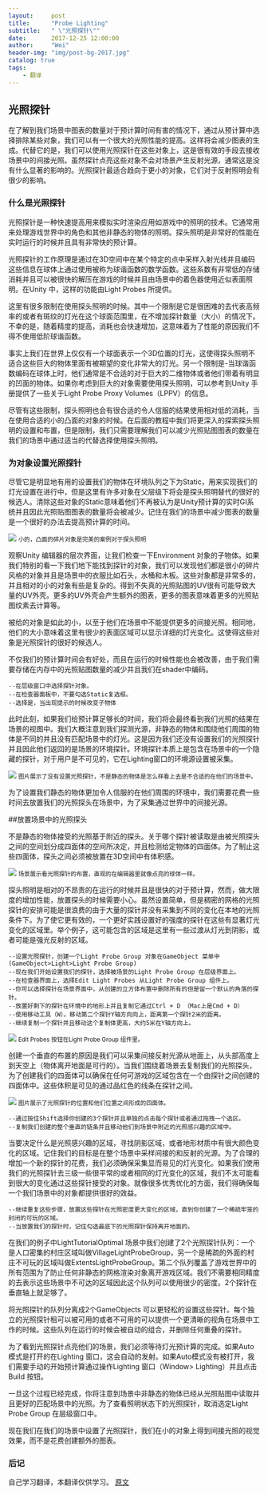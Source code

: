 ```yaml
---
layout:     post
title:      "Probe Lighting"
subtitle:   " \"光照探针\""
date:       2017-12-25 12:00:00
author:     "Wei"
header-img: "img/post-bg-2017.jpg"
catalog: true
tags:
    - 翻译
---
```



## 光照探针
在了解到我们场景中图表的数量对于预计算时间有害的情况下，通过从预计算中选择排除某些对象，我们可以有一个很大的光照性能的提高。这样将会减少图表的生成。代替它的是，我们可以使用光照探针在这些对象上，这是很有效的手段去接收场景中的间接光照。虽然探针点亮这些对象不会对场景产生反射光源，通常这是没有什么显著的影响的。光照探针最适合趋向于更小的对象，它们对于反射照明会有很少的影响。

### 什么是光照探针

光照探针是一种快速提高用来模拟实时渲染应用如游戏中的照明的技术。它通常用来处理游戏世界中的角色和其他非静态的物体的照明。探头照明是非常好的性能在实时运行的时候并且具有非常快的预计算。

光照探针的工作原理是通过在3D空间中在某个特定的点中采样入射光线并且编码这些信息在球体上通过使用被称为球谐函数的数学函数。这些系数有非常低的存储消耗并且可以被很快的解压在游戏的时候并且由场景中的着色器使用近似表面照明。在Unity 中，这样的功能由Light Probes 所提供。

这里有很多限制在使用探头照明的时候。其中一个限制是它是很困难的去代表高频率的或者有斑纹的灯光在这个球面范围里，在不增加探针数量（大小）的情况下。不幸的是，随着精度的提高，消耗也会快速增加，这意味着为了性能的原因我们不得不使用低阶球谐函数。

事实上我们在世界上仅仅有一个球面表示一个3D位置的灯光，这使得探头照明不适合这些巨大的物体里面有被期望的变化非常大的灯光。另一个限制是-当球谐函数编码在球体上时，他们通常是不合适的对于巨大的二维物体或者他们带着有明显的凹面的物体。如果你考虑到巨大的对象需要使用探头照明，可以参考到Unity 手册提供了一些关于Light Probe Proxy Volumes（LPPV）的信息。

尽管有这些限制，探头照明也会有很合适的令人信服的结果使用相对低的消耗，当在使用合适的小的凸面的对象的时候。在后面的教程中我们将更深入的探索探头照明的设置和布置，但是限制，我们只需要理解我们可以减少光照贴图图表的数量在我们的场景中通过适当的代替选择使用探头照明。

### 为对象设置光照探针

尽管它是明显地有用的设置我们的物体在环境队列之下为Static，用来实现我们的灯光设置在进行中，但是这里有许多对象在父层级下将会是探头照明替代的很好的候选人。清除这些对象的Static意味着他们不再被认为是Unity预计算的实时GI系统并且因此光照贴图图表的数量将会被减少。记住在我们的场景中减少图表的数量是一个很好的办法去提高预计算的时间。

<img class="shadow" src="/img/20171226/probe_lighting1.png" />
<small class="img-hint">小的，凸面的碎片对象是完美的案例对于探头照明</small>

观察Unity 编辑器的层次界面，让我们检查一下Environment 对象的子物体。如果我们特别的看一下我们地下能找到探针的对象，我们可以发现他们都是很小的碎片风格的对象并且是场景中的衣服比如石头，水桶和木板。这些对象都是非常多的，并且相对的小的对象有些是复杂的。得到不失真的光照贴图的UV很有可能导致大量的UV外壳。更多的UV外壳会产生额外的图表，更多的图表意味着更多的光照贴图纹素去计算等。

被给的对象是如此的小，以至于他们在场景中不能提供更多的间接光照。相同地，他们的大小意味着这里有很少的表面区域可以显示详细的灯光变化。这使得这些对象是光照探针的很好的候选人。

不仅我们的预计算时间会有好处，而且在运行的时候性能也会被改善，由于我们需要存储在内存中的光照贴图数量的减少并且我们在shader中编码。

    --在层级窗口中选择探针对象。
    --在检查器面板中，不要勾选Static复选框。
    --选择是，当出现提示的时候改变子物体

此时此刻，如果我们给预计算足够长的时间，我们将会最终看到我们光照的结果在场景的视图中。我们大概注意到我们探测光源，非静态的物体和围绕他们周围的物体是不同的并且没有匹配场景中的灯光。这是因为我们还没有设置我们的光照探针并且因此他们返回的是场景的环境探针。环境探针本质上是包含在场景中的一个隐藏的探针，对于用户是不可见的，它在Lighting窗口的环境源设置被采集。

<img class="shadow" src="/img/20171226/probe_lighting2.png" />
<small class="img-hint">图片展示了没有设置光照探针，不是静态的物体是怎么样看上去是不合适的在他们的场景中。</small>

为了设置我们静态的物体更加令人信服的在他们周围的环境中，我们需要花费一些时间去放置我们的光照探头在场景中，为了采集通过世界中的间接光源。

##放置场景中的光照探头

不是静态的物体接受的光照基于附近的探头。关于哪个探针被读取是由被光照探头之间的空间划分成四面体的空间所决定，并且检测给定物体的四面体。为了制止这些四面体，探头之间必须被放置在3D空间中有体积感。

<img class="shadow" src="/img/20171226/probe_lighting3.png" />
<small class="img-hint">场景展示看光照探针的布置，直观的在编辑器里就像点亮的球体一样。</small>

探头照明是相对的不昂贵的在运行的时候并且是很快的对于预计算，然而，做大限度的增加性能，放置探头的时候需要小心。虽然设置简单，但是稠密的网格的光照探针的安排可能是很浪费的由于大量的探针并没有采集到不同的变化在本地的光照条件下。为了使它更有效的，一个更好实践设置好的强度的探针在这些有显著灯光变化的区域里。举个例子，这可能包含的区域是这里有一些过渡从灯光到阴影，或者可能是强光反射的区域。

    --设置光照探针，创建一个Light Probe Group 对象在GameObject 菜单中(GameObject>Light>Light Probe Group)
    --现在我们开始设置我们的探针，选择被场景的Light Probe Group 在层级界面上。
    --在检查器界面上，选择Edit Light Probes 从Light Probe Group 组件上。
    --你可以选择探针在场景界面中，从创建的立方体布置中删除所有的但是留一个默认的角落的探针。
    --放置好剩下的探针在环境中的地形上并且复制它通过Ctrl + D （Mac上是Cmd + D）
    --使用移动工具（W）。移动第二个探针Y轴方向向上，距离第一个探针2米的距离。
    --继续复制一个探针并且移动这个复制体更高，大约5米在Y轴方向上。

<img class="shadow" src="/img/20171226/probe_lighting4.png" />
<small class="img-hint">Edit Probes 按钮在Light Probe Group 组件里。</small>

创建一个垂直的布置的原因是我们可以采集间接反射光源从地面上，从头部高度上到天空上（物体离开地面是可行的）。当我们围绕着场景去复制我们的光照探头，为了创建我们的四面体可以确保在任何可游戏的区域包含在一个由探针之间创建的四面体中。这些体积是可见的通过品红色的线条在探针之间。

<img class="shadow" src="/img/20171226/probe_lighting5.png" />
<small class="img-hint">图片展示了光照探针的位置和他们位置之间形成的四面体。</small>

    --通过按住Shift选择你创建的3个探针并且单独的点击每个探针或者通过拖拽一个选区。
    --复制我们创建的整个垂直的链条并且移动他们到场景中附近的光照感兴趣的区域中。

当要决定什么是光照感兴趣的区域，寻找阴影区域，或者地形材质中有很大颜色变化的区域。记住我们的目标是在整个场景中采样间接的和反射的光源。为了合理的增加一个新的探针的花费，我们必须确保采集显而易见的灯光变化。如果我们使用我们的光照探针去三级一些很平常的或者相同的灯光变化的区域，我们不太可能看到很大的变化通过这些探针接受的对象。就像很多优秀优化的方面，我们得确保每一个我们场景中的对象都提供很好的效益。

    --继续重复这些步骤，放置这些探针在光照密度更大变化的区域，直到你创建了一个稀疏牢笼的封闭的可玩的区域。
    --当放置我们的探针时，记住勾选最底下的光照探针保持离开地面的。

在我们的例子中LightTutorialOptimal 场景中我们创建了2个光照探针队列：一个是人口密集的村庄区域叫做VillageLightProbeGroup，另一个是稀疏的外面的村庄不可玩的区域叫做ExtentsLightProbeGroup。第二个队列覆盖了游戏世界中的所有范围为了防止任何非静态的网格渲染对象离开游戏区域。我们不需要相同精度的去表示这些场景中不可达的区域因此这个队列可以使用很少的密度。2个探针在垂直轴上就足够了。

将光照探针的队列分离成2个GameObjects 可以更轻松的设置这些探针。每个独立的光照探针租可以被可用的或者不可用的可以提供一个更清晰的视角在场景中工作的时候。这些队列在运行的时候会被自动的组合，并删除任何重叠的探针。

为了看到光照探针点亮他们的场景，我们必须等待灯光预计算的完成。如果Auto模式是打开的在Lighting 窗口，这会自动的发射。如果Auto模式没有被打开，我们需要手动的开始预计算通过操作Lighting 窗口（Window> Lighting）并且点击Build 按钮。

一旦这个过程已经完成，你将注意到场景中非静态的物体已经从光照贴图中读取并且更好的匹配场景中的光照。为了查看照明状态下的光照探针，取消选定Light Probe Group 在层级窗口中。

现在我们在我们的场景中设置了光照探针，我们在小的对象上得到间接光照的视觉效果，而不是花费创建额外的图表。

### 后记
自己学习翻译，本翻译仅供学习。
[原文](https://unity3d.com/cn/learn/tutorials/topics/graphics/probe-lighting?playlist=17102)